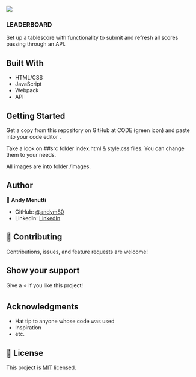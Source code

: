 ![](https://img.shields.io/badge/Microverse-blueviolet)
### LEADERBOARD
Set up a tablescore with functionality to submit and refresh all scores passing through an API. 

## Built With

- HTML/CSS
- JavaScript
- Webpack
- API

## Getting Started

Get a copy from this repository on GitHub at CODE (green icon) and paste into your code editor .

Take a look on ##src folder index.html & style.css files. You can change them to your needs.

All images are into folder /images.

## Author

👤 **Andy Menutti**

- GitHub: [@andym80](https://github.com/andym80)
- LinkedIn: [LinkedIn](http://lnnk.in/ekew)

## 🤝 Contributing

Contributions, issues, and feature requests are welcome!

## Show your support

Give a ⭐️ if you like this project!

## Acknowledgments

- Hat tip to anyone whose code was used
- Inspiration
- etc.

## 📝 License

This project is [MIT](LICENSE.md) licensed.
